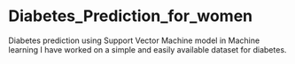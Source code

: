 # Diabetes_Prediction_for_women
Diabetes prediction using Support Vector Machine model in Machine learning
I have worked on a simple and easily available dataset for diabetes.
